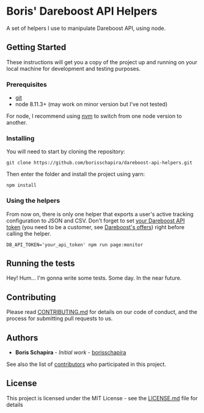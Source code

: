 # Boris' Dareboost API Helpers

A set of helpers I use to manipulate Dareboost API, using node.

## Getting Started

These instructions will get you a copy of the project up and running on your local machine for development and testing purposes.

### Prerequisites

* [git](https://git-scm.com/)
* node 8.11.3+ (may work on minor version but I've not tested)

For node, I recommend using [nvm](https://github.com/creationix/nvm) to switch from one node version to another.

### Installing

You will need to start by cloning the repository:

```
git clone https://github.com/borisschapira/dareboost-api-helpers.git
```

Then enter the folder and install the project using yarn:

```
npm install
```

### Using the helpers

From now on, there is only one helper that exports a user's active tracking configuration to JSON and CSV. Don't forget to set [your Dareboost API token](https://www.dareboost.com/en/profile/api) (you need to be a customer, see [Dareboost's offers](https://www.dareboost.com/en/offers#gppufs)) right before calling the helper.

```
DB_API_TOKEN='your_api_token' npm run page:monitor
```


## Running the tests

Hey! Hum… I'm gonna write some tests. Some day. In the near future.

## Contributing

Please read [CONTRIBUTING.md](CONTRIBUTING.md) for details on our code of conduct, and the process for submitting pull requests to us.

## Authors

* **Boris Schapira** - *Initial work* - [borisschapira](https://github.com/borisschapira)

See also the list of [contributors](https://github.com/borisschapira/dareboost-api-helpers/contributors) who participated in this project.

## License

This project is licensed under the MIT License - see the [LICENSE.md](LICENSE.md) file for details
